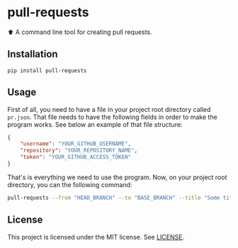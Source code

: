 # pull-requests
⬆️ A command line tool for creating pull requests.

## Installation

```
pip install pull-requests
```

## Usage
First of all, you need to have a file in your project root directory called `pr.json`. That file needs
to have the following fields in order to make the program works. See below an example of that file structure:

```json
{
    "username": "YOUR_GITHUB_USERNAME",
    "repository": "YOUR_REPOSITORY_NAME",
    "token": "YOUR_GITHUB_ACCESS_TOKEN"
}
```

That's is everything we need to use the program. Now, on your project root directory, you can the
following command:

```bash
pull-requests --from "HEAD_BRANCH" --to "BASE_BRANCH" --title "Some title" --body "Some optional body text"
```

## License
This project is licensed under the MIT license. See [LICENSE](LICENSE).
